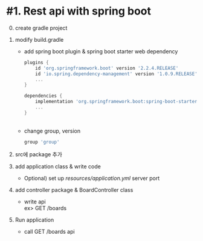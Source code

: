 # #1. Rest api with spring boot

0. create gradle project  
0. modify build.gradle  
    - add spring boot plugin & spring boot starter web dependency
        ```gradle
        plugins {
            id 'org.springframework.boot' version '2.2.4.RELEASE'
            id 'io.spring.dependency-management' version '1.0.9.RELEASE'
            ...
        }
        
        dependencies {
            implementation 'org.springframework.boot:spring-boot-starter-web'
            ...        
        }
        ```
        <br/> 
    - change group, version
        ```gradle
        group 'group'
        ```  
    
0. src에 package 추가  
0. add application class & write code   
    - Optional) set up *resources/application.yml* server port   
0. add controller package & BoardController class  
    - write api<br/>
        ex> GET /boards
0. Run application  
    - call GET /boards api 
